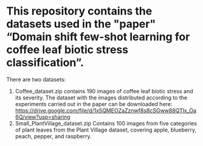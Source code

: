 # This repository contains the datasets used in the "paper" “Domain shift few-shot learning for coffee leaf biotic stress classification”.
There are two datasets:
1. Coffee_dataset.zip contains 190 images of coffee leaf biotic stress and its severity.
The dataset with the images distributed according to the experiments carried out in the paper can be downloaded here:  https://drive.google.com/file/d/1x5QMEOZaZznwf8s8cSGww88QTlx_Oa6Q/view?usp=sharing
2. Small_PlantVillage_dataset.zip Contains 100 images from five categories of plant leaves from the Plant Village dataset, covering apple, blueberry, peach, pepper, and raspberry.
